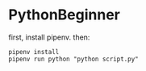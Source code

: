 # PythonBeginner

first, install pipenv. then:
```
pipenv install
pipenv run python "python script.py"
````

